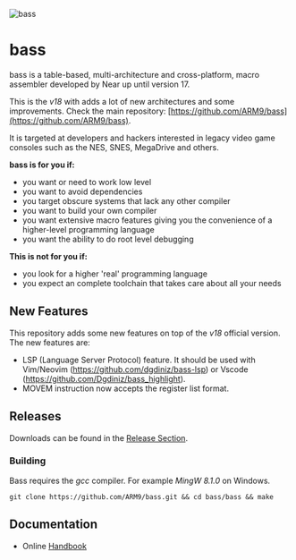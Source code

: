 ![bass](doc/bass.svg)


# bass

bass is a table-based, multi-architecture and cross-platform, macro assembler developed by Near up until version 17.

This is the *v18* with adds a lot of new architectures and some improvements. Check the main repository: [https://github.com/ARM9/bass](https://github.com/ARM9/bass).

It is targeted at developers and hackers interested in legacy video game consoles such as the NES, SNES, MegaDrive and others.

**bass is for you if:**
  * you want or need to work low level
  * you want to avoid dependencies
  * you target obscure systems that lack any other compiler
  * you want to build your own compiler
  * you want extensive macro features giving you the convenience of a higher-level programming language
  * you want the ability to do root level debugging

**This is not for you if:**
  * you look for a higher 'real' programming language
  * you expect an complete toolchain that takes care about all your needs


## New Features

This repository adds some new features on top of the *v18* official version. The new features are:

- LSP (Language Server Protocol) feature. It should be used with Vim/Neovim (https://github.com/dgdiniz/bass-lsp) or Vscode (https://github.com/Dgdiniz/bass_highlight).
- MOVEM instruction now accepts the register list format.

## Releases
Downloads can be found in the [Release Section](https://github.com/dgdiniz/bass/releases).


### Building
Bass requires the *gcc* compiler. For example *MingW 8.1.0* on Windows.
```
git clone https://github.com/ARM9/bass.git && cd bass/bass && make
```

## Documentation
  * Online [Handbook](doc/index.md)
